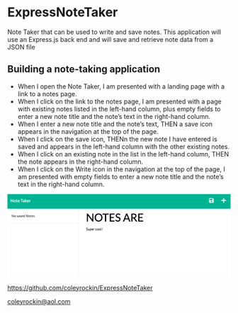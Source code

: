 # ExpressNoteTaker
Note Taker that can be used to write and save notes. This application will use an Express.js back end and will save and retrieve note data from a JSON file


## Building a note-taking application
* When I open the Note Taker, I am presented with a landing page with a link to a notes page.
* When I click on the link to the notes page, I am presented with a page with existing notes listed in the left-hand column, plus empty fields to enter a new note title and the note’s text in the right-hand column.
* When I enter a new note title and the note’s text, THEN a save icon appears in the navigation at the top of the page.
* When I click on the save icon, THENn the new note I have entered is saved and appears in the left-hand column with the other existing notes.
* When I click on an existing note in the list in the left-hand column, THEN the note appears in the right-hand column.
* When I click on the Write icon in the navigation at the top of the page, I am presented with empty fields to enter a new note title and the note’s text in the right-hand column.

![img](./public/assets/images/expressnotetaker.jpeg)

https://github.com/coleyrockin/ExpressNoteTaker

coleyrockin@aol.com